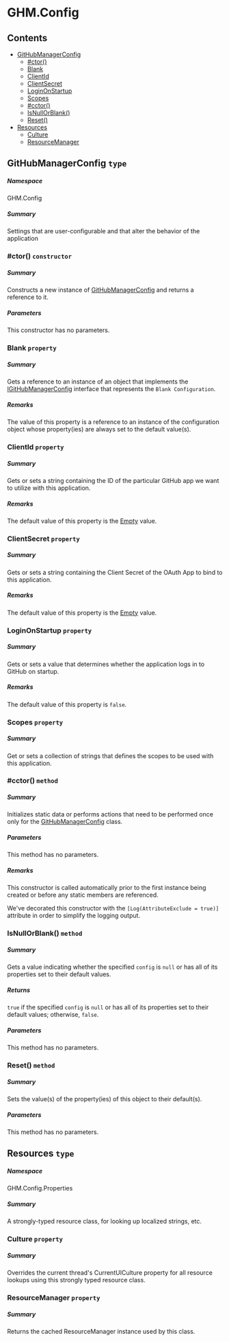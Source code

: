 <a name='assembly'></a>
# GHM.Config

## Contents

- [GitHubManagerConfig](#T-GHM-Config-GitHubManagerConfig 'GHM.Config.GitHubManagerConfig')
  - [#ctor()](#M-GHM-Config-GitHubManagerConfig-#ctor 'GHM.Config.GitHubManagerConfig.#ctor')
  - [Blank](#P-GHM-Config-GitHubManagerConfig-Blank 'GHM.Config.GitHubManagerConfig.Blank')
  - [ClientId](#P-GHM-Config-GitHubManagerConfig-ClientId 'GHM.Config.GitHubManagerConfig.ClientId')
  - [ClientSecret](#P-GHM-Config-GitHubManagerConfig-ClientSecret 'GHM.Config.GitHubManagerConfig.ClientSecret')
  - [LoginOnStartup](#P-GHM-Config-GitHubManagerConfig-LoginOnStartup 'GHM.Config.GitHubManagerConfig.LoginOnStartup')
  - [Scopes](#P-GHM-Config-GitHubManagerConfig-Scopes 'GHM.Config.GitHubManagerConfig.Scopes')
  - [#cctor()](#M-GHM-Config-GitHubManagerConfig-#cctor 'GHM.Config.GitHubManagerConfig.#cctor')
  - [IsNullOrBlank()](#M-GHM-Config-GitHubManagerConfig-IsNullOrBlank-GHM-Config-Interfaces-IGitHubManagerConfig- 'GHM.Config.GitHubManagerConfig.IsNullOrBlank(GHM.Config.Interfaces.IGitHubManagerConfig)')
  - [Reset()](#M-GHM-Config-GitHubManagerConfig-Reset 'GHM.Config.GitHubManagerConfig.Reset')
- [Resources](#T-GHM-Config-Properties-Resources 'GHM.Config.Properties.Resources')
  - [Culture](#P-GHM-Config-Properties-Resources-Culture 'GHM.Config.Properties.Resources.Culture')
  - [ResourceManager](#P-GHM-Config-Properties-Resources-ResourceManager 'GHM.Config.Properties.Resources.ResourceManager')

<a name='T-GHM-Config-GitHubManagerConfig'></a>
## GitHubManagerConfig `type`

##### Namespace

GHM.Config

##### Summary

Settings that are user-configurable and that alter the behavior of
the application

<a name='M-GHM-Config-GitHubManagerConfig-#ctor'></a>
### #ctor() `constructor`

##### Summary

Constructs a new instance of
[GitHubManagerConfig](#T-GHM-Config-GitHubManagerConfig 'GHM.Config.GitHubManagerConfig') and returns a
reference to it.

##### Parameters

This constructor has no parameters.

<a name='P-GHM-Config-GitHubManagerConfig-Blank'></a>
### Blank `property`

##### Summary

Gets a reference to an instance of an object that implements the
[IGitHubManagerConfig](#T-GHM-Config-Interfaces-IGitHubManagerConfig 'GHM.Config.Interfaces.IGitHubManagerConfig') interface that
represents the `Blank Configuration`.

##### Remarks

The value of this property is a reference to an instance of the configuration
object whose property(ies) are always set to the default value(s).

<a name='P-GHM-Config-GitHubManagerConfig-ClientId'></a>
### ClientId `property`

##### Summary

Gets or sets a string containing the ID of the particular GitHub app
we want to utilize with this application.

##### Remarks

The default value of this property is the
[Empty](http://msdn.microsoft.com/query/dev14.query?appId=Dev14IDEF1&l=EN-US&k=k:System.String.Empty 'System.String.Empty') value.

<a name='P-GHM-Config-GitHubManagerConfig-ClientSecret'></a>
### ClientSecret `property`

##### Summary

Gets or sets a string containing the Client Secret of the OAuth App
to bind to this application.

##### Remarks

The default value of this property is the
[Empty](http://msdn.microsoft.com/query/dev14.query?appId=Dev14IDEF1&l=EN-US&k=k:System.String.Empty 'System.String.Empty') value.

<a name='P-GHM-Config-GitHubManagerConfig-LoginOnStartup'></a>
### LoginOnStartup `property`

##### Summary

Gets or sets a value that determines whether the application logs in
to GitHub on startup.

##### Remarks

The default value of this property is `false`.

<a name='P-GHM-Config-GitHubManagerConfig-Scopes'></a>
### Scopes `property`

##### Summary

Get or sets a collection of strings that defines the scopes to be
used with this application.

<a name='M-GHM-Config-GitHubManagerConfig-#cctor'></a>
### #cctor() `method`

##### Summary

Initializes static data or performs actions that need to be performed once only
for the [GitHubManagerConfig](#T-GHM-Config-GitHubManagerConfig 'GHM.Config.GitHubManagerConfig') class.

##### Parameters

This method has no parameters.

##### Remarks

This constructor is called automatically prior to the first instance being
created or before any static members are referenced.



We've decorated this constructor with the `[Log(AttributeExclude = true)]`
attribute in order to simplify the logging output.

<a name='M-GHM-Config-GitHubManagerConfig-IsNullOrBlank-GHM-Config-Interfaces-IGitHubManagerConfig-'></a>
### IsNullOrBlank() `method`

##### Summary

Gets a value indicating whether the specified `config` is
`null` or has all of its properties set to their default
values.

##### Returns

`true` if the specified `config` is
`null` or has all of its properties set to their default
values; otherwise, `false`.

##### Parameters

This method has no parameters.

<a name='M-GHM-Config-GitHubManagerConfig-Reset'></a>
### Reset() `method`

##### Summary

Sets the value(s) of the property(ies) of this object to their default(s).

##### Parameters

This method has no parameters.

<a name='T-GHM-Config-Properties-Resources'></a>
## Resources `type`

##### Namespace

GHM.Config.Properties

##### Summary

A strongly-typed resource class, for looking up localized strings, etc.

<a name='P-GHM-Config-Properties-Resources-Culture'></a>
### Culture `property`

##### Summary

Overrides the current thread's CurrentUICulture property for all
  resource lookups using this strongly typed resource class.

<a name='P-GHM-Config-Properties-Resources-ResourceManager'></a>
### ResourceManager `property`

##### Summary

Returns the cached ResourceManager instance used by this class.
